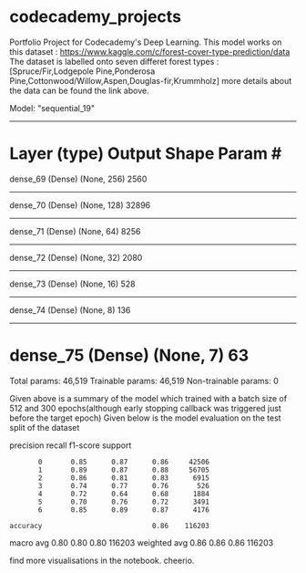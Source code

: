 # codecademy_projects
Portfolio Project for Codecademy's Deep Learning.
This model works on this dataset : https://www.kaggle.com/c/forest-cover-type-prediction/data
The dataset is labelled onto seven differet forest types : [Spruce/Fir,Lodgepole Pine,Ponderosa Pine,Cottonwood/Willow,Aspen,Douglas-fir,Krummholz]
more details about the data can be found the link above.

Model: "sequential_19"
_________________________________________________________________
Layer (type)                 Output Shape              Param #   
=================================================================
dense_69 (Dense)             (None, 256)               2560      
_________________________________________________________________
dense_70 (Dense)             (None, 128)               32896     
_________________________________________________________________
dense_71 (Dense)             (None, 64)                8256      
_________________________________________________________________
dense_72 (Dense)             (None, 32)                2080      
_________________________________________________________________
dense_73 (Dense)             (None, 16)                528       
_________________________________________________________________
dense_74 (Dense)             (None, 8)                 136       
_________________________________________________________________
dense_75 (Dense)             (None, 7)                 63        
=================================================================
Total params: 46,519
Trainable params: 46,519
Non-trainable params: 0

Given above is a summary of the model which trained with a batch size of 512 and 300 epochs(although early stopping callback was triggered just before the target epoch)
Given below is the model evaluation on the test split of the dataset
   
   precision    recall  f1-score   support

           0       0.85      0.87      0.86     42506
           1       0.89      0.87      0.88     56705
           2       0.86      0.81      0.83      6915
           3       0.74      0.77      0.76       526
           4       0.72      0.64      0.68      1884
           5       0.70      0.76      0.72      3491
           6       0.85      0.89      0.87      4176

    accuracy                           0.86    116203
   macro avg       0.80      0.80      0.80    116203
weighted avg       0.86      0.86      0.86    116203

find more visualisations in the notebook.
cheerio.
